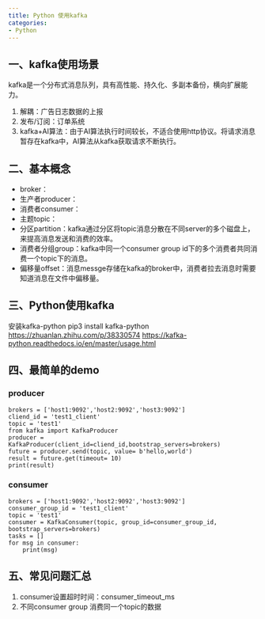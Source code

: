 ```yaml
---
title: Python 使用kafka
categories:
- Python
---
```


## 一、kafka使用场景
kafka是一个分布式消息队列，具有高性能、持久化、多副本备份，横向扩展能力。

1. 解耦：广告日志数据的上报
2. 发布/订阅：订单系统
3. kafka+AI算法：由于AI算法执行时间较长，不适合使用http协议。将请求消息暂存在kafka中，AI算法从kafka获取请求不断执行。

## 二、基本概念
- broker：
- 生产者producer：
- 消费者consumer：
- 主题topic：
- 分区partition：kafka通过分区将topic消息分散在不同server的多个磁盘上，来提高消息发送和消费的效率。
- 消费者分组group：kafka中同一个consumer group id下的多个消费者共同消费一个topic下的消息。
- 偏移量offset：消息messge存储在kafka的broker中，消费者拉去消息时需要知道消息在文件中偏移量。


## 三、Python使用kafka
安装kafka-python
pip3 install kafka-python
https://zhuanlan.zhihu.com/p/38330574
https://kafka-python.readthedocs.io/en/master/usage.html


## 四、最简单的demo
### producer
```
brokers = ['host1:9092','host2:9092','host3:9092']
cliend_id = 'test1_client'
topic = 'test1'
from kafka import KafkaProducer
producer = KafkaProducer(client_id=cliend_id,bootstrap_servers=brokers)
future = producer.send(topic, value= b'hello,world')
result = future.get(timeout= 10)
print(result)

```

### consumer
```
brokers = ['host1:9092','host2:9092','host3:9092']
consumer_group_id = 'test1_client'
topic = 'test1'
consumer = KafkaConsumer(topic, group_id=consumer_group_id, bootstrap_servers=brokers)
tasks = []
for msg in consumer:
    print(msg)
```

## 五、常见问题汇总
1. consumer设置超时时间：consumer_timeout_ms
2. 不同consumer group 消费同一个topic的数据

